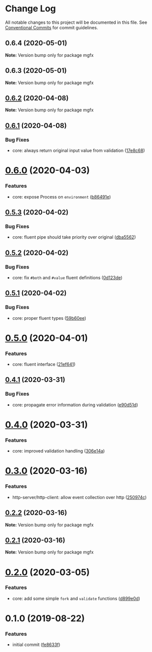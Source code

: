# Change Log

All notable changes to this project will be documented in this file.
See [Conventional Commits](https://conventionalcommits.org) for commit guidelines.

## 0.6.4 (2020-05-01)

**Note:** Version bump only for package mgfx





## 0.6.3 (2020-05-01)

**Note:** Version bump only for package mgfx





## [0.6.2](https://github.com/ai-labs-team/mgFx/compare/mgfx@0.6.1...mgfx@0.6.2) (2020-04-08)

**Note:** Version bump only for package mgfx





## [0.6.1](https://github.com/ai-labs-team/mgFx/compare/mgfx@0.6.0...mgfx@0.6.1) (2020-04-08)


### Bug Fixes

* core: always return original input value from validation ([17e8c68](https://github.com/ai-labs-team/mgFx/commit/17e8c68))





# [0.6.0](https://github.com/ai-labs-team/mgFx/compare/mgfx@0.5.3...mgfx@0.6.0) (2020-04-03)


### Features

* core: expose Process on `environment` ([b86491e](https://github.com/ai-labs-team/mgFx/commit/b86491e))





## [0.5.3](https://github.com/ai-labs-team/mgFx/compare/mgfx@0.5.2...mgfx@0.5.3) (2020-04-02)


### Bug Fixes

* core: fluent pipe should take priority over original ([dba5562](https://github.com/ai-labs-team/mgFx/commit/dba5562))





## [0.5.2](https://github.com/ai-labs-team/mgFx/compare/mgfx@0.5.1...mgfx@0.5.2) (2020-04-02)


### Bug Fixes

* core: fix `#both` and `#value` fluent definitions ([0d123de](https://github.com/ai-labs-team/mgFx/commit/0d123de))





## [0.5.1](https://github.com/ai-labs-team/mgFx/compare/mgfx@0.5.0...mgfx@0.5.1) (2020-04-02)


### Bug Fixes

* core: proper fluent types ([59b60ee](https://github.com/ai-labs-team/mgFx/commit/59b60ee))





# [0.5.0](https://github.com/ai-labs-team/mgFx/compare/mgfx@0.4.1...mgfx@0.5.0) (2020-04-01)


### Features

* core: fluent interface ([21ef641](https://github.com/ai-labs-team/mgFx/commit/21ef641))





## [0.4.1](https://github.com/ai-labs-team/mgFx/compare/mgfx@0.4.0...mgfx@0.4.1) (2020-03-31)


### Bug Fixes

* core: propagate error information during validation ([e90d51d](https://github.com/ai-labs-team/mgFx/commit/e90d51d))





# [0.4.0](https://github.com/ai-labs-team/mgFx/compare/mgfx@0.3.0...mgfx@0.4.0) (2020-03-31)


### Features

* core: improved validation handling ([306e14a](https://github.com/ai-labs-team/mgFx/commit/306e14a))





# [0.3.0](https://github.com/ai-labs-team/mgFx/compare/mgfx@0.2.2...mgfx@0.3.0) (2020-03-16)


### Features

* http-server/http-client: allow event collection over http ([250974c](https://github.com/ai-labs-team/mgFx/commit/250974c))





## [0.2.2](https://github.com/ai-labs-team/mgFx/compare/mgfx@0.2.1...mgfx@0.2.2) (2020-03-16)

**Note:** Version bump only for package mgfx





## [0.2.1](https://github.com/ai-labs-team/mgFx/compare/mgfx@0.2.0...mgfx@0.2.1) (2020-03-16)

**Note:** Version bump only for package mgfx





# [0.2.0](https://github.com/ai-labs-team/mgFx/compare/mgfx@0.1.0...mgfx@0.2.0) (2020-03-05)


### Features

* core: add some simple `fork` and `validate` functions ([d899e0d](https://github.com/ai-labs-team/mgFx/commit/d899e0d))





# 0.1.0 (2019-08-22)


### Features

* initial commit ([fe8633f](https://github.com/ai-labs-team/mgFx/commit/fe8633f))

